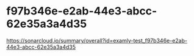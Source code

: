 # f97b346e-e2ab-44e3-abcc-62e35a3a4d35
https://sonarcloud.io/summary/overall?id=examly-test_f97b346e-e2ab-44e3-abcc-62e35a3a4d35

